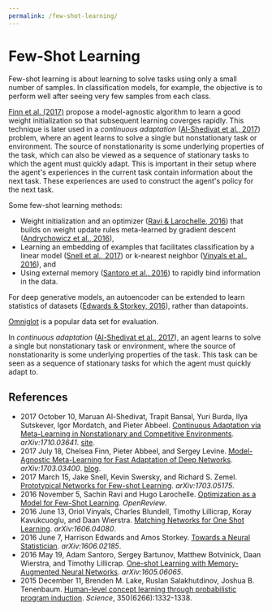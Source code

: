```yaml
---
permalink: /few-shot-learning/
---
```

# Few-Shot Learning

Few-shot learning is about learning to solve tasks using only a small number of samples. In classification models, for example, the objective is to perform well after seeing very few samples from each class.

[Finn et al. (2017)](https://arxiv.org/abs/1703.03400) propose a model-agnostic algorithm to learn a good weight initialization so that subsequent learning coverges rapidly. This technique is later used in a *continuous adaptation* ([Al-Shedivat et al., 2017](https://arxiv.org/abs/1710.03641)) problem, where an agent learns to solve a single but nonstationary task or environment. The source of nonstationarity is some underlying properties of the task, which can also be viewed as a sequence of stationary tasks to which the agent must quickly adapt. This is important in their setup where the agent's experiences in the current task contain information about the next task. These experiences are used to construct the agent's policy for the next task.

Some few-shot learning methods:

* Weight initialization and an optimizer ([Ravi & Larochelle, 2016](https://openreview.net/forum?id=rJY0-Kcll)) that builds on weight update rules meta-learned by gradient descent ([Andrychowicz et al., 2016](https://arxiv.org/abs/1606.04474)),
* Learning an embedding of examples that facilitates classification by a linear model ([Snell et al., 2017](https://arxiv.org/abs/1703.05175)) or k-nearest neighbor ([Vinyals et al., 2016](https://arxiv.org/abs/1606.04080)), and
* Using external memory ([Santoro et al., 2016](https://arxiv.org/abs/1605.06065)) to rapidly bind information in the data.

For deep generative models, an autoencoder can be extended to learn statistics of datasets ([Edwards & Storkey, 2016](https://arxiv.org/abs/1606.02185)), rather than datapoints.

[Omniglot](https://github.com/brendenlake/omniglot) is a popular data set for evaluation.

In *continuous adaptation* ([Al-Shedivat et al., 2017](https://arxiv.org/abs/1710.03641)), an agent learns to solve a single but nonstationary task or environment, where the source of nonstationarity is some underlying properties of the task. This task can be seen as a sequence of stationary tasks for which the agent must quickly adapt to.

## References

* 2017 October 10, Maruan Al-Shedivat, Trapit Bansal, Yuri Burda, Ilya Sutskever, Igor Mordatch, and Pieter Abbeel. [Continuous Adaptation via Meta-Learning in Nonstationary and Competitive Environments](https://arxiv.org/abs/1710.03641). *arXiv:1710.03641*. [site](https://sites.google.com/view/adaptation-via-metalearning).
* 2017 July 18, Chelsea Finn, Pieter Abbeel, and Sergey Levine. [Model-Agnostic Meta-Learning for Fast Adaptation of Deep Networks](https://arxiv.org/abs/1703.03400). *arXiv:1703.03400*. [blog](http://bair.berkeley.edu/blog/2017/07/18/learning-to-learn/).
* 2017 March 15, Jake Snell, Kevin Swersky, and Richard S. Zemel. [Prototypical Networks for Few-shot Learning](https://arxiv.org/abs/1703.05175). *arXiv:1703.05175*.
* 2016 November 5, Sachin Ravi and Hugo Larochelle. [Optimization as a Model for Few-Shot Learning](https://openreview.net/forum?id=rJY0-Kcll). *OpenReview*.
* 2016 June 13, Oriol Vinyals, Charles Blundell, Timothy Lillicrap, Koray Kavukcuoglu, and Daan Wierstra. [Matching Networks for One Shot Learning](https://arxiv.org/abs/1606.04080). *arXiv:1606.04080*.
* 2016 June 7, Harrison Edwards and Amos Storkey. [Towards a Neural Statistician](https://arxiv.org/abs/1606.02185). *arXiv:1606.02185*.
* 2016 May 19, Adam Santoro, Sergey Bartunov, Matthew Botvinick, Daan Wierstra, and Timothy Lillicrap. [One-shot Learning with Memory-Augmented Neural Networks](https://arxiv.org/abs/1605.06065). *arXiv:1605.06065*.
* 2015 December 11, Brenden M. Lake, Ruslan Salakhutdinov, Joshua B. Tenenbaum. [Human-level concept learning through probabilistic program induction](http://science.sciencemag.org/content/350/6266/1332). *Science*, 350(6266):1332-1338.

